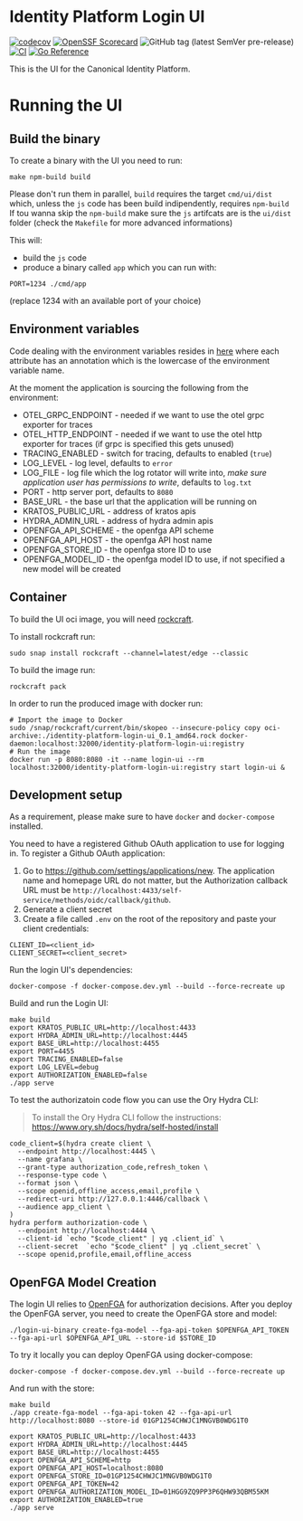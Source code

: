 # Identity Platform Login UI


[![codecov](https://codecov.io/gh/canonical/identity-platform-login-ui/branch/main/graph/badge.svg?token=Aloh6MWghg)](https://codecov.io/gh/canonical/identity-platform-login-ui)
[![OpenSSF Scorecard](https://api.securityscorecards.dev/projects/github.com/canonical/identity-platform-login-ui/badge)](https://securityscorecards.dev/viewer/?platform=github.com&org=canonical&repo=identity-platform-login-ui)
![GitHub tag (latest SemVer pre-release)](https://img.shields.io/github/v/tag/canonical/identity-platform-login-ui)
[![CI](https://github.com/canonical/identity-platform-login-ui/actions/workflows/ci.yaml/badge.svg)](https://github.com/canonical/identity-platform-login-ui/actions/workflows/ci.yaml)
[![Go Reference](https://pkg.go.dev/badge/github.com/canonical/identity-platform-login-ui.svg)](https://pkg.go.dev/github.com/canonical/identity-platform-login-ui)

This is the UI for the Canonical Identity Platform.

# Running the UI


## Build the binary

To create a binary with the UI you need to run:
```console
make npm-build build
```
Please don't run them in parallel, `build` requires the target `cmd/ui/dist` which, unless the `js` code has been build indipendently, requires `npm-build`
If tou wanna skip the `npm-build` make sure the `js` artifcats are is the `ui/dist` folder (check the `Makefile` for more advanced informations)


This will:
* build the `js` code
* produce a binary called `app` which you can run with:

```console
PORT=1234 ./cmd/app
```

(replace 1234 with an available port of your choice)


## Environment variables

Code dealing with the environment variables resides in [here](internal/config/specs.go) where each attribute has an annotation which is the lowercase of the environment variable name.

At the moment the application is sourcing the following from the environment:

* OTEL_GRPC_ENDPOINT - needed if we want to use the otel grpc exporter for traces
* OTEL_HTTP_ENDPOINT - needed if we want to use the otel http exporter for traces (if grpc is specified this gets unused)
* TRACING_ENABLED - switch for tracing, defaults to enabled (`true`)
* LOG_LEVEL - log level, defaults to `error`
* LOG_FILE - log file which the log rotator will write into, *make sure application user has permissions to write*,  defaults to `log.txt`
* PORT - http server port, defaults to `8080`
* BASE_URL - the base url that the application will be running on
* KRATOS_PUBLIC_URL - address of kratos apis
* HYDRA_ADMIN_URL - address of hydra admin apis
* OPENFGA_API_SCHEME - the openfga API scheme
* OPENFGA_API_HOST - the openfga API host name
* OPENFGA_STORE_ID - the openfga store ID to use
* OPENFGA_MODEL_ID - the openfga model ID to use, if not specified a new model will be created


## Container

To build the UI oci image, you will need [rockcraft](https://canonical-rockcraft.readthedocs-hosted.com).

To install rockcraft run:
```console
sudo snap install rockcraft --channel=latest/edge --classic
```

To build the image run:
```
rockcraft pack
```

In order to run the produced image with docker run:
```console
# Import the image to Docker
sudo /snap/rockcraft/current/bin/skopeo --insecure-policy copy oci-archive:./identity-platform-login-ui_0.1_amd64.rock docker-daemon:localhost:32000/identity-platform-login-ui:registry
# Run the image
docker run -p 8080:8080 -it --name login-ui --rm localhost:32000/identity-platform-login-ui:registry start login-ui &
```

## Development setup

As a requirement, please make sure to have `docker` and `docker-compose` installed.

You need to have a registered Github OAuth application to use for logging in.
To register a Github OAuth application:
1) Go to https://github.com/settings/applications/new. The application name and homepage URL do not matter, but the Authorization callback URL must be `http://localhost:4433/self-service/methods/oidc/callback/github`.
2) Generate a client secret
3) Create a file called `.env` on the root of the repository and paste your client credentials:

```
CLIENT_ID=<client_id>
CLIENT_SECRET=<client_secret>
```

Run the login UI's dependencies:

```console
docker-compose -f docker-compose.dev.yml --build --force-recreate up
```

Build and run the Login UI:
```console
make build
export KRATOS_PUBLIC_URL=http://localhost:4433
export HYDRA_ADMIN_URL=http://localhost:4445
export BASE_URL=http://localhost:4455
export PORT=4455
export TRACING_ENABLED=false
export LOG_LEVEL=debug
export AUTHORIZATION_ENABLED=false
./app serve
```

To test the authorizatoin code flow you can use the Ory Hydra CLI:

> To install the Ory Hydra CLI follow the instructions: https://www.ory.sh/docs/hydra/self-hosted/install

```console
code_client=$(hydra create client \
  --endpoint http://localhost:4445 \
  --name grafana \
  --grant-type authorization_code,refresh_token \
  --response-type code \
  --format json \
  --scope openid,offline_access,email,profile \
  --redirect-uri http://127.0.0.1:4446/callback \
  --audience app_client \
)
hydra perform authorization-code \
  --endpoint http://localhost:4444 \
  --client-id `echo "$code_client" | yq .client_id` \
  --client-secret  `echo "$code_client" | yq .client_secret` \
  --scope openid,profile,email,offline_access
```

## OpenFGA Model Creation

The login UI relies to [OpenFGA](https://github.com/openfga/openfga/) for authorization decisions.
After you deploy the OpenFGA server, you need to create the OpenFGA store and model:

```console
./login-ui-binary create-fga-model --fga-api-token $OPENFGA_API_TOKEN --fga-api-url $OPENFGA_API_URL --store-id $STORE_ID
```

To try it locally you can deploy OpenFGA using docker-compose:
```console
docker-compose -f docker-compose.dev.yml --build --force-recreate up
```

And run with the store:
```console
make build
./app create-fga-model --fga-api-token 42 --fga-api-url http://localhost:8080 --store-id 01GP1254CHWJC1MNGVB0WDG1T0

export KRATOS_PUBLIC_URL=http://localhost:4433
export HYDRA_ADMIN_URL=http://localhost:4445
export BASE_URL=http://localhost:4455
export OPENFGA_API_SCHEME=http
export OPENFGA_API_HOST=localhost:8080
export OPENFGA_STORE_ID=01GP1254CHWJC1MNGVB0WDG1T0
export OPENFGA_API_TOKEN=42
export OPENFGA_AUTHORIZATION_MODEL_ID=01HGG9ZQ9PP3P6QHW93QBM55KM
export AUTHORIZATION_ENABLED=true
./app serve
```
